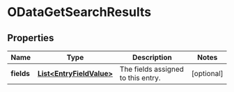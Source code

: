 # ODataGetSearchResults

## Properties
Name | Type | Description | Notes
------------ | ------------- | ------------- | -------------
**fields** | [**List&lt;EntryFieldValue&gt;**](EntryFieldValue.md) | The fields assigned to this entry. |  [optional]
